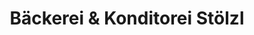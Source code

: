 ---
title: "Bäckerei & Konditorei Stölzl"
url: /borna/baeckerei-und-konditorei-stoelzl/
shop: Bäckerei
---